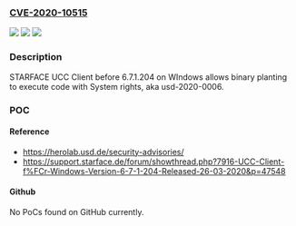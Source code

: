 ### [CVE-2020-10515](https://cve.mitre.org/cgi-bin/cvename.cgi?name=CVE-2020-10515)
![](https://img.shields.io/static/v1?label=Product&message=n%2Fa&color=blue)
![](https://img.shields.io/static/v1?label=Version&message=n%2Fa&color=blue)
![](https://img.shields.io/static/v1?label=Vulnerability&message=n%2Fa&color=brighgreen)

### Description

STARFACE UCC Client before 6.7.1.204 on WIndows allows binary planting to execute code with System rights, aka usd-2020-0006.

### POC

#### Reference
- https://herolab.usd.de/security-advisories/
- https://support.starface.de/forum/showthread.php?7916-UCC-Client-f%FCr-Windows-Version-6-7-1-204-Released-26-03-2020&p=47548

#### Github
No PoCs found on GitHub currently.

